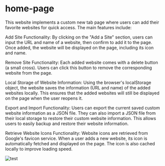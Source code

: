 # home-page
This website implements a custom new tab page where users can add their favorite websites for quick access. The main features include:

Add Site Functionality: By clicking on the "Add a Site" section, users can input the URL and name of a website, then confirm to add it to the page. Once added, the website will be displayed on the page, including its icon and name.

Remove Site Functionality: Each added website comes with a delete button (a small cross). Users can click this button to remove the corresponding website from the page.

Local Storage of Website Information: Using the browser's localStorage object, the website saves the information (URL and name) of the added websites locally. This ensures that the added websites will still be displayed on the page when the user reopens it.

Export and Import Functionality: Users can export the current saved custom website information as a JSON file. They can also import a JSON file from their local storage to restore their custom website information. This allows users to easily backup and restore their website information.

Retrieve Website Icons Functionality: Website icons are retrieved from Google's favicon service. When a user adds a new website, its icon is automatically fetched and displayed on the page. The icon is also cached locally to improve loading speed.


![test](https://github.com/MemeCats/home-page/assets/166717240/df711ba9-0da4-42fb-9f3f-01e4e2596a70)
